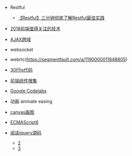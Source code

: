 

- Restful
    - [【Restful】三分钟彻底了解Restful最佳实践](https://blog.csdn.net/chenxiaochan/article/details/73716617)

- [2018前端值得关注的技术](https://segmentfault.com/a/1190000012740426)
- [AJAX跨域](https://segmentfault.com/a/1190000012469713)
- websocket
- webrtc(https://segmentfault.com/a/1190000011848805)
- [30行js代码](https://segmentfault.com/q/1010000000340372)
- [前端组件搜集](http://www.cnblogs.com/findumars/p/5704535.html)
- [Google Codelabs](http://clmirror.storage.googleapis.com/index.html)
- 动画 animate easing
- [canvas画图](http://www.cnblogs.com/tim-li/archive/2012/08/06/2580252.html#top)
- [ECMAScript6](http://es6.ruanyifeng.com/)
- [阅读jquery源码](https://www.zhihu.com/question/29430406)
    - [2](http://www.cnblogs.com/coco1s/p/5261646.html)
    - [3](http://www.cnblogs.com/aaronjs/p/3278578.html)